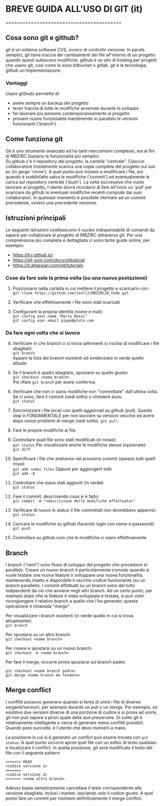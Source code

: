 # BREVE GUIDA ALL'USO DI GIT (it)

=========================================

## Cosa sono git e github?

git è un sistema software CVS, ovvero di controllo versione. In parole semplici, git tiene traccia dei cambiamenti dei file all'interno di un progetto quando questi subiscono modifiche.
github è un sito di hosting per progetti che usano git, così come lo sono bitbucket o gitlab.
git è la tecnologia, github un'implementazione.

### Vantaggi

Usare git(hub) permette di:
* avere sempre un backup del progetto
* tener traccia di tutte le modifiche avvenute durante lo sviluppo
* far lavorare più persone contemporaneamente al progetto
* provare nuove funzionalità mantenendo in parallelo le versioni funzionanti ('branch')

## Come funziona git

Git è uno strumento avanzato ed ha tanti meccanismi complessi, ma ai fini di MBZIRC bastano le funzionalità più semplici.  
Su github c'è il repository del progetto, la cartella "centrale". Ciascun collaboratore inizialmente scarica una copia completa del progetto sul suo pc (in gergo 'clone'). A quel punto può iniziare a modificare i file, poi quando è soddisfatto salva le modifiche ('commit') ed eventualmente le carica sul repository centrale ('push').
La volta successiva che vuole lavorare al progetto, l'utente dovrà ricordarsi di fare all'inizio un 'pull' per scaricare da github le eventuali modifiche recenti compiute dai suoi collaboratori.
In qualsiasi momento è possibile ritornare ad un commit precedente, ovvero una precedente versione.


## Istruzioni principali

Le seguenti istruzioni costituiscono il nucleo indispensabile di comandi da sapere per collaborare al progetto di MBZIRC attraverso git.
Per una comprensione più completa e dettagliata ci sono tante guide online, per esempio:  
- https://try.github.io/
- https://git-scm.com/docs/gittutorial
- https://it.atlassian.com/git/tutorials

### Cose da fare solo la prima volta (su una nuova postazione)

1) Posizionarsi nella cartella in cui mettere il progetto e scaricarlo con:  
   ```git clone https://github.com/leoll2/MBZIRC20_Code.git```

2) Verificare che effettivamente i file sono stati scaricati

3) Configurare la propria identità (nome e mail):  
   ```git config user.name "Mario Rossi"```  
   ```git config user.email pippo@pluto.com```
   
   
### Da fare ogni volta che si lavora 
   
4) Verificare in che branch ci si trova (altrimenti si rischia di modificare i file sbagliati):  
   ```git branch```  
   Appare la lista dei branch esistenti ed evidenziato in verde quello attuale.
   
5) Se il branch è quello sbagliato, spostarsi su quello giusto:  
   ```git checkout <nome_branch>```  
   Poi rifare `git branch` per avere conferma.
 
6) Verificare che non ci siano modifiche non "committate" dall'ultima volta. Se ci sono, fare il commit (vedi sotto) o chiedere aiuto.  
   ```git status```
    
7) Sincronizzare i file locali con quelli aggiornati su github (pull). Questo step è FONDAMENTALE per non lavorare su versioni vecchie ed avere dopo noiosi problemi di merge (vedi sotto).
    ```git pull```
    
8) Fare le proprie modifiche ai file.

9) Controllare quali file sono stati modificati (in rosso):  
   ```git status```
   Per visualizzare anche le modifiche stesse (opzionale):  
   ```git diff```
   
10) Specificare i file che andranno nel prossimo commit (spesso tutti quelli rossi):  
    ```git add <nomi file>```
    Oppure per aggiungerli tutti:  
    ```git add -A```

11) Controllare che siano stati aggiunti (in verde):  
    ```git status```
    
12) Fare il commit, descrivendo cosa si è fatto:  
    ```git commit -m "<descrizione delle modifiche effettuate>"```
    
13) Verificare di nuovo lo status (i file committati non dovrebbero apparire):  
    ```git status```
    
14) Caricare le modifiche su github (facendo login con nome e password):  
    ```git push```
    
15) Controllare su github.com che le modifiche ci siano effettivamente


## Branch

I branch ("rami") sono flussi di sviluppo del progetto che procedono in parallelo. Creare un nuovo branch è particolarmente comodo quando si vuole testare una nuova feature o sviluppare una nuova funzionalità, mantenendo intatto e disponibile il vecchio codice funzionante (su un branch parallelo). I commit effettuati su un branch sono del tutto indipendenti da ciò che avviene negli altri branch. Ad un certo punto, per esempio dopo che la feature è stata sviluppata e testata, si può voler ricongiungere il relativo branch a quello che l'ha generato: questa operazione è chiamata "merge".

Per visualizzare i branch esistenti (in verde quello in cui si trova attualmente):  
```git branch```

Per spostarsi su un altro branch:  
```git checkout <nome branch>```

Per creare e spostarsi su un nuovo branch:  
```git checkout -b <nome branch>```

Per fare il merge, occorre prima spostarsi sul branch padre:
```
git checkout <nome branch padre>  
git merge <nome branch da fondere>
```

## Merge conflict

I conflitti possono generarsi quando si tenta di unire i file di diverse sorgenti/versioni, per esempio durante un pull o un merge.
Per esempio, se esistono due versioni diverse di una porzione di codice e si prova ad unirle, git non può sapere a priori quale delle due preservare.
Di solito git è relativamente intelligente e cerca di generare meno conflitti possibili. Quando però succede, è l'utente che deve risolverli a mano.

La posizione in cui si è generato un conflict può essere trovata con `git status`.
A quel punto occorre aprire quel file con un editor di testo qualsiasi e localizzare il conflict.
In quella posizione, git avrà modificato il testo del file con il seguente pattern:  
```
<<<<<<< HEAD
<codice versione 1>
=======
<codice versione 2>
>>>>>>> <nome altro branch>
```
Adesso basta semplicemente cancellare il testo corrispondente alla versione sbagliata, inclusi i marker, lasciando solo il codice giusto. A quel punto fare un commit per risolvere definitivamente il merge conflict.
